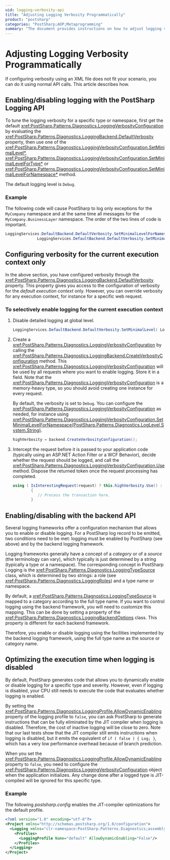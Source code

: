 ```yaml
---
uid: logging-verbosity-api
title: "Adjusting Logging Verbosity Programmatically"
product: "postsharp"
categories: "PostSharp;AOP;Metaprogramming"
summary: "The document provides instructions on how to adjust logging verbosity programmatically using PostSharp Logging API, enabling/disabling with the backend API, and optimizing execution time when logging is disabled."
---
```

# Adjusting Logging Verbosity Programmatically

If configuring verbosity using an XML file does not fit your scenario, you can do it using normal API calls. This article describes how.


## Enabling/disabling logging with the PostSharp Logging API

To tune the logging verbosity for a specific type or namespace, first get the default <xref:PostSharp.Patterns.Diagnostics.LoggingVerbosityConfiguration> by evaluating the <xref:PostSharp.Patterns.Diagnostics.LoggingBackend.DefaultVerbosity> property, then use one of the <xref:PostSharp.Patterns.Diagnostics.LoggingVerbosityConfiguration.SetMinimalLevel*>, <xref:PostSharp.Patterns.Diagnostics.LoggingVerbosityConfiguration.SetMinimalLevelForType*> or <xref:PostSharp.Patterns.Diagnostics.LoggingVerbosityConfiguration.SetMinimalLevelForNamespace*> method. 

The default logging level is `Debug`. 


### Example

The following code will cause PostSharp to log only exceptions for the `MyCompany` namespace and at the same time all messages for the `MyCompany.BusinessLayer` namespace. The order of the two lines of code is important. 

```csharp
LoggingServices.DefaultBackend.DefaultVerbosity.SetMinimalLevelForNamespace(LogLevel.Error, "MyCompany");
              LoggingServices.DefaultBackend.DefaultVerbosity.SetMinimalLevelForNamespace(LogLevel.Debug, "MyCompany.BusinessLayer");
```


## Configuring verbosity for the current execution context only

In the above section, you have configured verbosity through the <xref:PostSharp.Patterns.Diagnostics.LoggingBackend.DefaultVerbosity> property. This property gives you access to the configuration of verbosity for the *default execution context* only. However, you can override verbosity for any execution context, for instance for a specific web request. 


### To selectively enable logging for the current execution context

1. Disable detailed logging at global level.

    ```csharp
    LoggingServices.DefaultBackend.DefaultVerbosity.SetMinimalLevel( LogLevel.Warning );
    ```


2. Create a <xref:PostSharp.Patterns.Diagnostics.LoggingVerbosityConfiguration> by calling the <xref:PostSharp.Patterns.Diagnostics.LoggingBackend.CreateVerbosityConfiguration> method. This <xref:PostSharp.Patterns.Diagnostics.LoggingVerbosityConfiguration> will be used by all requests where you want to enable logging. Store it in a field. Note that the <xref:PostSharp.Patterns.Diagnostics.LoggingVerbosityConfiguration> is a memory-heavy type, so you should avoid creating one instance for every request. 

    By default, the verbosity is set to `Debug`. You can configure the <xref:PostSharp.Patterns.Diagnostics.LoggingVerbosityConfiguration> as needed, for instance using <xref:PostSharp.Patterns.Diagnostics.LoggingVerbosityConfiguration.SetMinimalLevelForNamespace(PostSharp.Patterns.Diagnostics.LogLevel,System.String)>. 

    ```csharp
    highVerbosity = backend.CreateVerbosityConfiguration();
    ```


3. Intercept the request before it is passed to your application code (typically using an ASP.NET Action Filter or a WCF Behavior), decide whether the request should be logged, and call the <xref:PostSharp.Patterns.Diagnostics.LoggingVerbosityConfiguration.Use> method. Dispose the returned token once the request processing has completed. 

    ```csharp
    using ( IsInterestingRequest(request) ? this.highVerbosity.Use() : null )
            {
               // Process the transaction here.
            }
    ```



## Enabling/disabling with the backend API

Several logging frameworks offer a configuration mechanism that allows you to enable or disable logging. For a PostSharp log record to be emitted, two conditions need to be met: logging must be enabled by PostSharp (see above) and by the backend logging framework.

Logging frameworks generally have a concept of a *category* or of a *source* (the terminology can vary), which typically is just determined by a string (typically a type or a namespace). The corresponding concept in PostSharp Logging is the <xref:PostSharp.Patterns.Diagnostics.LoggingTypeSource> class, which is determined by two strings: a role (see <xref:PostSharp.Patterns.Diagnostics.LoggingRoles>) and a type name or namespace. 

By default, a <xref:PostSharp.Patterns.Diagnostics.LoggingTypeSource> is mapped to a category according to the full type name. If you want to control logging using the backend framework, you will need to customize this mapping. This can be done by setting a property of the <xref:PostSharp.Patterns.Diagnostics.LoggingBackendOptions> class. This property is different for each backend framework. 

Therefore, you enable or disable logging using the facilities implemented by the backend logging framework, using the full type name as the source or category name.


## Optimizing the execution time when logging is disabled

By default, PostSharp generates code that allows you to dynamically enable or disable logging for a specific type and severity. However, even if logging is disabled, your CPU still needs to execute the code that evaluates whether logging is enabled.

By setting the <xref:PostSharp.Patterns.Diagnostics.LoggingProfile.AllowDynamicEnabling> property of the logging profile to `false`, you can ask PostSharp to generate instructions that can be fully eliminated by the JIT compiler when logging is disabled. Therefore, the cost of inactive logging will be close to zero. Note that our last tests show that the JIT compiler still emits instructions when logging is disabled, but it emits the equivalent of `if ( false ) { Log; }`, which has a very low performance overhead because of branch prediction. 

When you set the <xref:PostSharp.Patterns.Diagnostics.LoggingProfile.AllowDynamicEnabling> property to `false`, you need to configure the <xref:PostSharp.Patterns.Diagnostics.LoggingVerbosityConfiguration> object when the application initializes. Any change done after a logged type is JIT-compiled will be ignored for this specific type. 


### Example

The following *postsharp.config* enables the JIT-compiler optimizations for the default profile. 

```xml
<?xml version="1.0" encoding="utf-8"?>
<Project xmlns="http://schemas.postsharp.org/1.0/configuration">
  <Logging xmlns="clr-namespace:PostSharp.Patterns.Diagnostics;assembly:PostSharp.Patterns.Diagnostics">
    <Profiles>
      <LoggingProfile Name="default" AllowDynamicEnabling="False"/>
    </Profiles>
  </Logging>
</Project>
```


